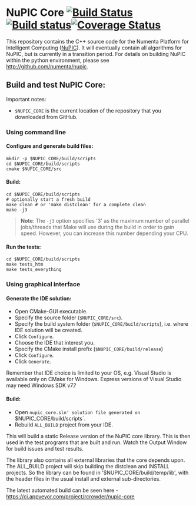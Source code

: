 # NuPIC Core [![Build Status](https://travis-ci.org/rcrowder/nupic.core.png?branch=103-windows-build)](https://travis-ci.org/rcrowder/nupic.core)[![Build status](https://ci.appveyor.com/api/projects/status/g2vdotgyeh8nnpnn)](https://ci.appveyor.com/project/rcrowder/nupic-core)[![Coverage Status](https://coveralls.io/repos/numenta/nupic.core/badge.png?branch=master)](https://coveralls.io/r/numenta/nupic.core?branch=master)

This repository contains the C++ source code for the Numenta Platform for Intelligent Computing ([NuPIC](http://numenta.org/nupic.html)). It will eventually contain all algorithms for NuPIC, but is currently in a transition period. For details on building NuPIC within the python environment, please see http://github.com/numenta/nupic.

## Build and test NuPIC Core:

Important notes:
 * `$NUPIC_CORE` is the current location of the repository that you downloaded from GitHub.

### Using command line

#### Configure and generate build files:

    mkdir -p $NUPIC_CORE/build/scripts
    cd $NUPIC_CORE/build/scripts
    cmake $NUPIC_CORE/src

#### Build:

    cd $NUPIC_CORE/build/scripts
    # optionally start a fresh build
    make clean # or 'make distclean' for a complete clean
    make -j3
    
> **Note**: The `-j3` option specifies '3' as the maximum number of parallel jobs/threads that Make will use during the build in order to gain speed. However, you can increase this number depending your CPU.

#### Run the tests:

    cd $NUPIC_CORE/build/scripts
    make tests_htm 
    make tests_everything

### Using graphical interface

#### Generate the IDE solution:

 * Open CMake-GUI executable.
 * Specify the source folder (`$NUPIC_CORE/src`).
 * Specify the build system folder (`$NUPIC_CORE/build/scripts`), i.e. where IDE solution will be created.
 * Click `Configure`.
 * Choose the IDE that interest you.
 * Specify the CMake install prefix (`$NUPIC_CORE/build/release`) 
 * Click `Configure`.
 * Click `Generate`.

Remember that IDE choice is limited to your OS, e.g. Visual Studio is available only on CMake for Windows. Express versions of Visual Studio may need Windows SDK v7.?

#### Build:

 * Open `nupic_core.sln' solution file generated on `$NUPIC_CORE/build/scripts`.
 * Rebuild `ALL_BUILD` project from your IDE.

This will build a static Release version of the NuPIC core library. This is then used in the test programs that are built and run. Watch the Output Window for build issues and test results.

The library also contains all external libraries that the core depends upon. The ALL_BUILD project will skip building the distclean and INSTALL projects. So the library can be found in '$NUPIC_CORE/build/temp/lib', with the header files in the usual install and external sub-directories.

The latest automated build can be seen here -
https://ci.appveyor.com/project/rcrowder/nupic-core

